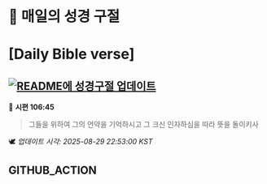 # 🙏 매일의 성경 구절
# [Daily Bible verse]
## [![README에 성경구절 업데이트](https://github.com/DONGSUKA/first_test/actions/workflows/update-readme-bible.yml/badge.svg)](https://github.com/DONGSUKA/first_test/actions/workflows/update-readme-bible.yml)
<!-- START_BIBLE_VERSE -->
📖 **시편 106:45**
> 그들을 위하여 그의 언약을 기억하시고 그 크신 인자하심을 따라 뜻을 돌이키사

🕊️ _업데이트 시각: 2025-08-29 22:53:00 KST_
  <!-- END_BIBLE_VERSE -->
## GITHUB_ACTION
